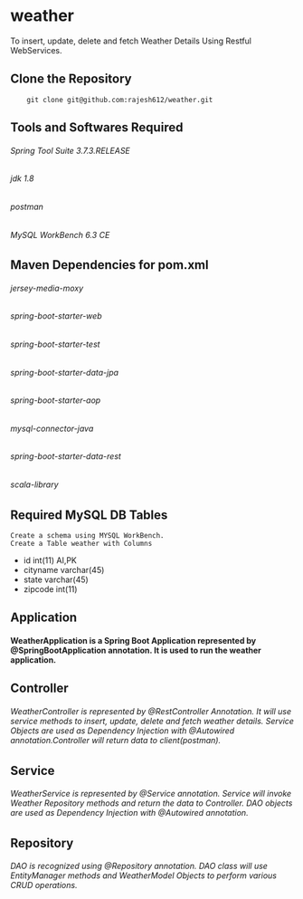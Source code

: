 # weather
To insert, update, delete and fetch Weather Details Using Restful WebServices.
## Clone the Repository
		git clone git@github.com:rajesh612/weather.git
## Tools and Softwares Required
###### Spring Tool Suite 3.7.3.RELEASE
###### jdk 1.8
###### postman 
###### MySQL WorkBench 6.3 CE
## Maven Dependencies for pom.xml
###### jersey-media-moxy
###### spring-boot-starter-web
###### spring-boot-starter-test
###### spring-boot-starter-data-jpa
###### spring-boot-starter-aop
###### mysql-connector-java
###### spring-boot-starter-data-rest
###### scala-library
## Required MySQL DB Tables
	Create a schema using MYSQL WorkBench.
	Create a Table weather with Columns 
- id int(11) AI,PK
- cityname varchar(45)
- state varchar(45)
- zipcode int(11)

## Application
#### WeatherApplication is a Spring Boot Application represented by @SpringBootApplication annotation. It is used to run the weather application.

## Controller 
###### WeatherController is represented by @RestController Annotation. It will use service methods to insert, update, delete and fetch weather details. Service Objects are used as Dependency Injection with @Autowired annotation.Controller will return data to client(postman).

## Service
###### WeatherService is represented by @Service annotation. Service will invoke Weather Repository methods and return the data to Controller. DAO objects are used as Dependency Injection with @Autowired annotation.

## Repository
###### DAO is recognized using @Repository annotation. DAO class will use EntityManager methods and WeatherModel Objects to perform various CRUD operations.
 


